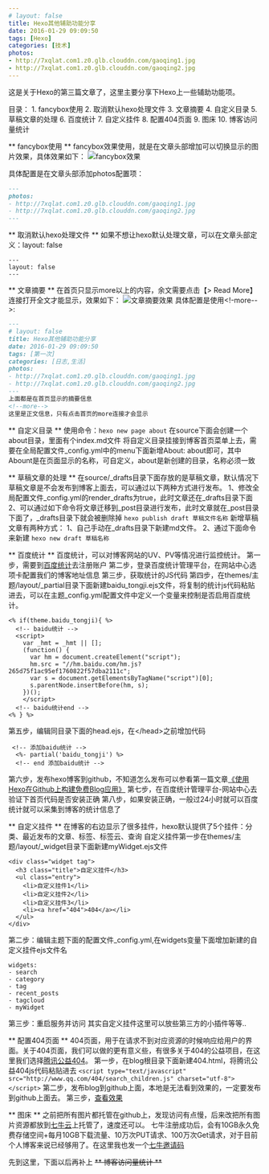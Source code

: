 ```yaml
---
# layout: false
title: Hexo其他辅助功能分享
date: 2016-01-29 09:09:50
tags: [Hexo]
categories: [技术]
photos: 
- http://7xqlat.com1.z0.glb.clouddn.com/gaoqing1.jpg
- http://7xqlat.com1.z0.glb.clouddn.com/gaoqing2.jpg
---
```

这是关于Hexo的第三篇文章了，这里主要分享下Hexo上一些辅助功能项。
<!--more-->
目录：
    1. fancybox使用
    2. 取消默认hexo处理文件
    3. 文章摘要
    4. 自定义目录
    5. 草稿文章的处理
    6. 百度统计
    7. 自定义挂件
    8. 配置404页面
    9. 图床
    10. 博客访问量统计


** fancybox使用 **
fancybox效果使用，就是在文章头部增加可以切换显示的图片效果，具体效果如下：
![fancybox效果](http://7xqlat.com1.z0.glb.clouddn.com/fancybox1.png)
 
具体配置是在文章头部添加photos配置项：
~~~markdown
---
photos: 
- http://7xqlat.com1.z0.glb.clouddn.com/gaoqing1.jpg
- http://7xqlat.com1.z0.glb.clouddn.com/gaoqing2.jpg
---
~~~
 
** 取消默认hexo处理文件 **
如果不想让hexo默认处理文章，可以在文章头部定义：layout: false
~~~mardown
---
layout: false
---
~~~
 
** 文章摘要 **
在首页只显示more以上的内容，余文需要点击【> Read More】连接打开全文才能显示，效果如下：
![文章摘要效果](http://7xqlat.com1.z0.glb.clouddn.com/more1.png)
具体配置是使用<!-more-->:
~~~markdown
---
# layout: false
title: Hexo其他辅助功能分享
date: 2016-01-29 09:09:50
tags: [第一次]
categories: [日志,生活]
photos: 
- http://7xqlat.com1.z0.glb.clouddn.com/gaoqing1.jpg
- http://7xqlat.com1.z0.glb.clouddn.com/gaoqing2.jpg
---
上面都是在首页显示的摘要信息
<!--more-->
这里是正文信息，只有点击首页的more连接才会显示
~~~

** 自定义目录 ** 
使用命令：`hexo new page about`
在source下面会创建一个about目录，里面有个index.md文件
将自定义目录挂接到博客首页菜单上去，需要在全局配置文件_config.yml中的menu下面新增About: about即可，其中Abount是在页面显示的名称，可自定义，about是新创建的目录，名称必须一致

** 草稿文章的处理 ** 
在source/_drafts目录下面存放的是草稿文章，默认情况下草稿文章是不会发布到博客上面去，可以通过以下两种方式进行发布。
1、修改全局配置文件_config.yml的render_drafts为true，此时文章还在_drafts目录下面
2、可以通过如下命令将文章迁移到_post目录进行发布，此时文章就在_post目录下面了，_drafts目录下就会被删除掉
`hexo publish draft 草稿文件名称`
新增草稿文章有两种方式：
1、自己手动在_drafts目录下新建md文件。
2、通过下面命令来新建
`hexo new draft 草稿名称`

** 百度统计 ** 
百度统计，可以对博客网站的UV、PV等情况进行监控统计。
第一步，需要到[百度统计](http://tongji.baidu.com/web/welcome/login)去注册账户
第二步，登录百度统计管理平台，在网站中心选项卡配置我们的博客地址信息
第三步，获取统计的JS代码
第四步，在themes/主题/layout/_partial目录下面新建baidu_tongji.ejs文件，将复制的统计js代码粘贴进去，可以在主题_config.yml配置文件中定义一个变量来控制是否启用百度统计。
~~~ejs
<% if(theme.baidu_tongji){ %>
  <!-- baidu统计 -->
  <script>
	var _hmt = _hmt || [];
	(function() {
	  var hm = document.createElement("script");
	  hm.src = "//hm.baidu.com/hm.js?265d75f1ac95ef1760822f57dba2111c";
	  var s = document.getElementsByTagName("script")[0]; 
	  s.parentNode.insertBefore(hm, s);
	})();
	</script>
  <!-- baidu统计end -->
<% } %>
~~~
第五步，编辑同目录下面的head.ejs，在&lt;/head&gt;之前增加代码
~~~ejs
 <!-- 添加baidu统计 -->
  <%- partial('baidu_tongji') %>
  <!-- end 添加baidu统计 -->
~~~
第六步，发布hexo博客到github，不知道怎么发布可以参看第一篇文章[《使用Hexo在Github上构建免费Blog应用》](http://linmuxi.github.io/hunter-blog/2016/01/27/使用Hexo在Github上构建免费Blog应用/)
第七步，在百度统计管理平台-网站中心去验证下首页代码是否安装正确
第八步，如果安装正确，一般过24小时就可以百度统计就可以采集到博客的统计信息了

** 自定义挂件 ** 
在博客的右边显示了很多挂件，hexo默认提供了5个挂件：分类、最近发布的文章、标签、标签云、查询
自定义挂件第一步在themes/主题/layout/_widget目录下面新建myWidget.ejs文件
~~~
<div class="widget tag">
  <h3 class="title">自定义挂件</h3>
  <ul class="entry">
  	<li>自定义挂件1</li>
  	<li>自定义挂件2</li>
  	<li>自定义挂件3</li>
  	<li><a href="404">404</a></li>
  </ul>
</div>
~~~
第二步：编辑主题下面的配置文件_config.yml,在widgets变量下面增加新建的自定义挂件ejs文件名
~~~
widgets:
- search
- category
- tag
- recent_posts
- tagcloud
- myWidget
~~~
第三步：重启服务并访问
其实自定义挂件这里可以放些第三方的小插件等等..

** 配置404页面 ** 
404页面，用于在请求不到对应资源的时候响应给用户的界面。关于404页面，我们可以做的更有意义些，有很多关于404的公益项目，在这里我们选择[腾讯公益404](http://www.qq.com/404/)。
第一步，在blog根目录下面新建404.html，将腾讯公益404js代码粘贴进去
`<script type="text/javascript" src="http://www.qq.com/404/search_children.js" charset="utf-8"></script>`
第二步，发布blog到github上面，本地是无法看到效果的，一定要发布到github上面去。
第三步，[查看效果](http://linmuxi.github.io/hunter-blog/2016/01/29/hello/1)

** 图床 **
之前把所有图片都托管在github上，发现访问有点慢，后来改把所有图片资源都放到[七牛云](https://portal.qiniu.com/signin)上托管了，速度还可以。
七牛注册成功后，会有10GB永久免费存储空间+每月10GB下载流量、10万次PUT请求、100万次Get请求，对于目前个人博客来说已经够用了。在这里我也发一个[七牛邀请码](https://portal.qiniu.com/signup?code=3ldifmoydek42)


先到这里，下面以后再补上
~~** 博客访问量统计 **~~